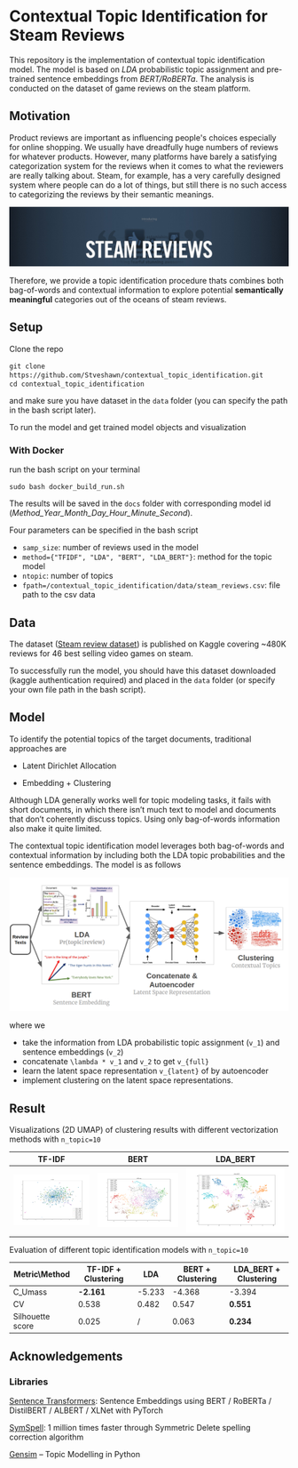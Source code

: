 # Contextual Topic Identification for Steam Reviews

This repository is the implementation of contextual topic identification model. The model is based on _LDA_ probabilistic topic assignment and pre-trained sentence embeddings from _BERT/RoBERTa_. The analysis is conducted on the dataset of game reviews on the steam platform.

## Motivation

Product reviews are important as influencing people's choices especially for online shopping. We usually have dreadfully huge numbers of reviews for whatever products. However, many platforms have barely a satisfying categorization system for the reviews when it comes to what the reviewers are really talking about. Steam, for example, has a very carefully designed system where people can do a lot of things, but still there is no such access to categorizing the reviews by their semantic meanings.

![Steam review logo](./docs/images/steam_review.jpeg)

Therefore, we provide a topic identification procedure thats combines both bag-of-words and contextual information to explore potential __semantically meaningful__ categories out of the oceans of steam reviews.

## Setup

Clone the repo

```
git clone https://github.com/Stveshawn/contextual_topic_identification.git
cd contextual_topic_identification
```

and make sure you have dataset in the `data` folder (you can specify the path in the bash script later).


To run the model and get trained model objects and visualization

### With Docker

run the bash script on your terminal

```
sudo bash docker_build_run.sh
```

The results will be saved in the `docs` folder with corresponding model id (_Method_Year_Month_Day_Hour_Minute_Second_).

Four parameters can be specified in the bash script

+ `samp_size`: number of reviews used in the model
+ `method={"TFIDF", "LDA", "BERT", "LDA_BERT"}`: method for the topic model
+ `ntopic`: number of topics
+ `fpath=/contextual_topic_identification/data/steam_reviews.csv`: file path to the csv data




## Data

The dataset ([Steam review dataset](https://www.kaggle.com/luthfim/steam-reviews-dataset)) is published on Kaggle covering ~480K reviews for 46 best selling video games on steam.

To successfully run the model, you should have this dataset downloaded (kaggle authentication required) and placed in the `data` folder (or specify your own file path in the bash script).

## Model

To identify the potential topics of the target documents, traditional approaches are

+ Latent Dirichlet Allocation

+ Embedding + Clustering

Although LDA generally works well for topic modeling tasks, it fails with short documents, in which there isn’t much text to model and documents that don’t coherently discuss topics. Using only bag-of-words information also make it quite limited. 

The contextual topic identification model leverages both bag-of-words and contextual information by including both the LDA topic probabilities and the sentence embeddings. The model is as follows

![Model](./docs/images/model.png)


where we 

+ take the information from LDA probabilistic topic assignment (`v_1`) and sentence embeddings (`v_2`)
+ concatenate `\lambda * v_1` and `v_2` to get `v_{full}`
+ learn the latent space representation `v_{latent}` of by autoencoder
+ implement clustering on the latent space representations.


## Result

Visualizations (2D UMAP) of clustering results with different vectorization methods with `n_topic=10`

| TF-IDF | BERT | LDA_BERT |
|---|---|---|
![Model](./docs/images/tfidf.png) | ![Model](./docs/images/bert.png) | ![Model](./docs/images/lda_bert.png)|


Evaluation of different topic identification models with `n_topic=10`



| Metric\Method | TF-IDF + Clustering | LDA | BERT + Clustering | LDA_BERT + Clustering |
|---|---|---|---|---|
|C_Umass|__-2.161__|-5.233|-4.368|-3.394|
|CV|0.538|0.482|0.547|__0.551__|
|Silhouette score|0.025|/|0.063|__0.234__|

## Acknowledgements

### Libraries

[Sentence Transformers](https://github.com/UKPLab/sentence-transformers): Sentence Embeddings using BERT / RoBERTa / DistilBERT / ALBERT / XLNet with PyTorch

[SymSpell](https://github.com/wolfgarbe/SymSpell): 1 million times faster through Symmetric Delete spelling correction algorithm

[Gensim](https://github.com/RaRe-Technologies/gensim) – Topic Modelling in Python
